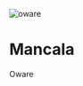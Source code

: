 ![oware](https://user-images.githubusercontent.com/106357786/173099092-48e5b1ea-0dd0-4c41-b462-61cd16095d0c.png)
# Mancala
Oware

<!-- # Mancala






